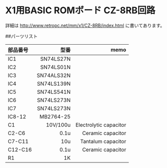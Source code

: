 X1用BASIC ROMボード CZ-8RB回路
=============

詳細は http://www.retropc.net/mm/x1/CZ-8RB/index.html に書いてあります。

##パーツリスト

| 部品番号   | 型番        |memo                    |
|:-----------|------------:|-----------------------:|
| IC1        | SN74LS27N   |                        |
| IC2        | SN74LS01N   |                        |
| IC3        | SN74ALS32N  |                        |
| IC4        | SN74LS139N  |                        |
| IC5        | SN74LS541N  |                        |
| IC6        | SN74LS273N  |                        |
| IC7        | SN74LS273N  |                        |
| IC8-12     | MB2764-25   |                        |
| C1         | 10V/100u    | Electrolytic capacitor |
| C2-C6      | 0.1u        | Ceramic capacitor      |
| C7-C11     | 10u         | Tantalum capacitor     |
| C12-C16    | 0.1u        | Ceramic capacitor      |
| R1         | 1K          |                        |
